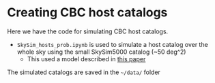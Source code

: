 # Creating CBC host catalogs

Here we have the code for simulating CBC host catalogs.

-  `SkySim_hosts_prob.ipynb` is used to simulate a host catalog over the whole sky using the small SkySim5000 catalog (~50 deg^2)
    -  This used a model described in [this paper](https://arxiv.org/abs/2405.07904)

The simulated catalogs are saved in the `~/data/` folder